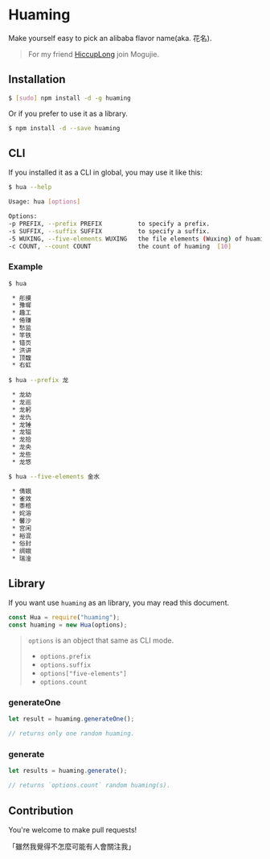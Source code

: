 # Huaming

Make yourself easy to pick an alibaba flavor name(aka. 花名).

> For my friend [HiccupLong](https://github.com/wxlfight) join Mogujie.

## Installation

```sh
$ [sudo] npm install -d -g huaming
```

Or if you prefer to use it as a library.

```sh
$ npm install -d --save huaming
```

## CLI

If you installed it as a CLI in global, you may use it like this:

```sh
$ hua --help

Usage: hua [options]

Options:
-p PREFIX, --prefix PREFIX          to specify a prefix.
-s SUFFIX, --suffix SUFFIX          to specify a suffix.
-5 WUXING, --five-elements WUXING   the file elements (Wuxing) of huaming.
-c COUNT, --count COUNT             the count of huaming  [10]
```

### Example

```sh
$ hua

 * 彤摸
 * 豫墀
 * 趣工
 * 倚赚
 * 愁监
 * 竿铁
 * 错页
 * 洪讲
 * 顶馥
 * 右虹
 
$ hua --prefix 龙

 * 龙幼
 * 龙巡
 * 龙躬
 * 龙仇
 * 龙锤
 * 龙镒
 * 龙拾
 * 龙央
 * 龙些
 * 龙悠

$ hua --five-elements 金水

 * 倩娥
 * 雀效
 * 黍棓
 * 姹溶
 * 馨沙
 * 宫闲
 * 裕混
 * 俗封
 * 绸娥
 * 瑞淦
```

## Library

If you want use `huaming` as an library, you may read this document.

```javascript
const Hua = require("huaming");
const huaming = new Hua(options);
```

> `options` is an object that same as CLI mode.
>
> + `options.prefix`
> + `options.suffix`
> + `options["five-elements"]`
> + `options.count`

### generateOne

```javascript
let result = huaming.generateOne();

// returns only one random huaming.
```

### generate

```javascript
let results = huaming.generate();

// returns `options.count` random huaming(s).
```

## Contribution

You're welcome to make pull requests!

「雖然我覺得不怎麼可能有人會關注我」
